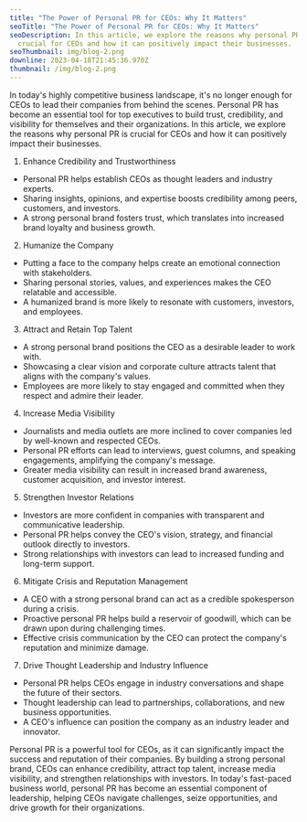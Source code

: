 ```yaml
---
title: "The Power of Personal PR for CEOs: Why It Matters"
seoTitle: "The Power of Personal PR for CEOs: Why It Matters"
seoDescription: In this article, we explore the reasons why personal PR is
  crucial for CEOs and how it can positively impact their businesses.
seoThumbnail: img/blog-2.png
downline: 2023-04-18T21:45:36.970Z
thumbnail: /img/blog-2.png
---
```

In today's highly competitive business landscape, it's no longer enough for CEOs to lead their companies from behind the scenes. Personal PR has become an essential tool for top executives to build trust, credibility, and visibility for themselves and their organizations. In this article, we explore the reasons why personal PR is crucial for CEOs and how it can positively impact their businesses.

1. Enhance Credibility and Trustworthiness

* Personal PR helps establish CEOs as thought leaders and industry experts.
* Sharing insights, opinions, and expertise boosts credibility among peers, customers, and investors.
* A strong personal brand fosters trust, which translates into increased brand loyalty and business growth.

2. Humanize the Company

* Putting a face to the company helps create an emotional connection with stakeholders.
* Sharing personal stories, values, and experiences makes the CEO relatable and accessible.
* A humanized brand is more likely to resonate with customers, investors, and employees.

3. Attract and Retain Top Talent

* A strong personal brand positions the CEO as a desirable leader to work with.
* Showcasing a clear vision and corporate culture attracts talent that aligns with the company's values.
* Employees are more likely to stay engaged and committed when they respect and admire their leader.

4. Increase Media Visibility

* Journalists and media outlets are more inclined to cover companies led by well-known and respected CEOs.
* Personal PR efforts can lead to interviews, guest columns, and speaking engagements, amplifying the company's message.
* Greater media visibility can result in increased brand awareness, customer acquisition, and investor interest.

5. Strengthen Investor Relations

* Investors are more confident in companies with transparent and communicative leadership.
* Personal PR helps convey the CEO's vision, strategy, and financial outlook directly to investors.
* Strong relationships with investors can lead to increased funding and long-term support.

6. Mitigate Crisis and Reputation Management

* A CEO with a strong personal brand can act as a credible spokesperson during a crisis.
* Proactive personal PR helps build a reservoir of goodwill, which can be drawn upon during challenging times.
* Effective crisis communication by the CEO can protect the company's reputation and minimize damage.

7. Drive Thought Leadership and Industry Influence

* Personal PR helps CEOs engage in industry conversations and shape the future of their sectors.
* Thought leadership can lead to partnerships, collaborations, and new business opportunities.
* A CEO's influence can position the company as an industry leader and innovator.

Personal PR is a powerful tool for CEOs, as it can significantly impact the success and reputation of their companies. By building a strong personal brand, CEOs can enhance credibility, attract top talent, increase media visibility, and strengthen relationships with investors. In today's fast-paced business world, personal PR has become an essential component of leadership, helping CEOs navigate challenges, seize opportunities, and drive growth for their organizations.